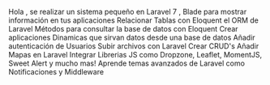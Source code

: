 Hola , se realizar un sistema pequeño en Laravel 7 ,
 Blade para mostrar información en tus aplicaciones
Relacionar Tablas con Eloquent el ORM de Laravel
Métodos para consultar la base de datos con Eloquent
Crear aplicaciones Dinamicas que sirvan datos desde una base de datos
Añadir autenticación de Usuarios
Subir archivos con Laravel
Crear CRUD's
Añadir Mapas en Laravel
Integrar Librerias JS como Dropzone, Leaflet, MomentJS, Sweet Alert y mucho mas!
Aprende temas avanzados de Laravel como Notificaciones y Middleware



